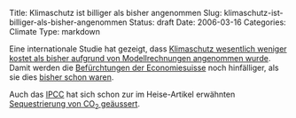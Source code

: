Title: Klimaschutz ist billiger als bisher angenommen
Slug: klimaschutz-ist-billiger-als-bisher-angenommen
Status: draft
Date: 2006-03-16
Categories: Climate
Type: markdown

Eine internationale Studie hat gezeigt, dass [Klimaschutz wesentlich weniger kostet als bisher aufgrund von Modellrechnungen angenommen wurde](http://www.heise.de/tr/artikel/70919). Damit werden die [Befürchtungen der Economiesuisse](http://www.blick.ch/news/schweiz/artikel33762) noch hinfälliger, als sie dies [bisher schon waren](http://blog.irregular.ch/2006/03/15/auf-der-erde-wird-es-endlich-warmer/).

Auch das [IPCC](http://www.ipcc.ch/) hat sich schon zur im Heise-Artikel erwähnten [Sequestrierung von CO<sub>2</sub> geäussert](http://blog.irregular.ch/2005/09/28/ipcc-uber-die-sequestrierung-von-co2/).
